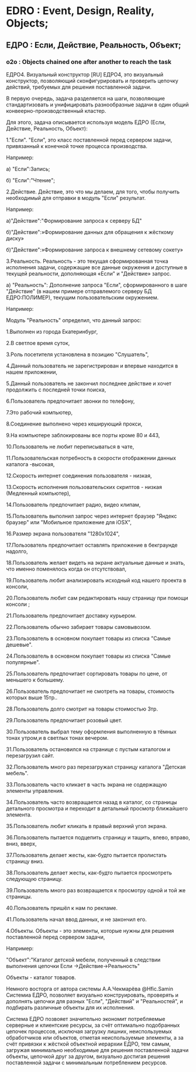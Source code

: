 # EDRO  : Event, Design, Reality, Objects;
## ЕДРО : Если, Действие, Реальность, Объект;
### о2о : Objects chained one after another to reach the task
ЕДРО4. Визуальный конструктор [RU]
ЕДРО4, это визуальный конструктор, позволяющий сконфигурировать и проверить цепочку действий, требуемых для решения поставленной задачи.

В первую очередь, задача разделяется на шаги, позволяющие стандартизовать и унифицировать разнообразные задачи в один общий конвеерно-производственный кластер.

Для этого, задача описывается используя модель ЕДРО (Если, Действие, Реальность, Объект): 

1."Если". 
"Если", это класс поставленной перед сервером задачи, привязанный к конечной точке процесса производства. 

Например: 

а) "Если":Запись;

б) "Если":"Чтение";

2.Действие. 
Действие, это что мы делаем, для того, чтобы получить необходимый для отправки в модуль "Если" результат. 

Например: 

а)"Действие":"Формирование запроса к серверу БД"

б)"Действие":»Формирование данных для обращения к жёсткому диску»

б)"Действие":»Формирование запроса к внешнему сетевому сокету»

3.Реальность.
Реальность - это текущая сформированная точка исполнения задачи, содержащие все данные окружения и доступные в текущей реальности, дополняющая «Если" и "Действие» запрос.

а) "Реальность": Дополнение запроса "Если", сформированного в шаге "Действие" (в нашем примере отправлемого серверу БД ЕДРО:ПОЛИМЕР), текущим пользовательским окружением. 

Например:

Модуль "Реальность" определил, что данный запрос:

1.Выполнен из города Екатеринбург, 

2.В светлое время суток, 

3.Роль посетителя установлена в позицию "Слушатель", 

4.Данный пользователь не зарегистрирован и впервые находится в нашем приложении,

5.Данный пользователь не закончил последнее действие и хочет продолжить с последней точки поиска, 

6.Пользователь предпочитает звонки по телефону, 

7.Это рабочий компьютер, 

8.Соединение выполнено через кеширующий прокси, 

9.На компьютере заблокированы все порты кроме 80 и 443, 

10.Пользователь не любит переписываться в чате, 

11.Пользовательская потребность в скорости отображении данных каталога -высокая, 

12.Скорость интернет соединения пользователя - низкая, 

13.Скорость исполнения пользовательских скриптов - низкая (Медленный компьютер), 

14.Пользователь предпочитает радио, видео клипам, 

15.Пользователь выполнил запрос через интернет браузер "Яндекс браузер" или "Мобильное приложение для iOSX", 

16.Размер экрана пользователя "1280x1024", 

17.Пользователь предпочитает оставлять приложение в бекграунде надолго, 

18.Пользователь желает видеть на экране актуальные данные и знать, что именно поменялось когда он отсутствовал, 

19.Пользователь любит анализировать исходный код нашего проекта в консоли, 

20.Пользователь любит сам редактировать нашу страницу при помощи консоли ;

21.Пользователь предпочитает доставку курьером.

22.Пользователь обычно забирает товары самовывозом.

23.Пользователь в основном покупает товары из списка "Самые дешевые".

24.Пользователь в основном покупает товары из списка "Самые популярные".

25.Пользователь предпочитает сортировать товары по цене, от меньшего к большему.

26.Пользователь предпочитает не смотреть на товары, стоимость которых выше 15тр..

28.Пользователь долго смотрит на товары стоимостью 3тр.

29.Пользователь предпочитает розовый цвет.

30.Пользователь выбрал тему оформления выполненную в тёмных тонах утром,и в светлых тонах вечером.

31.Пользователь остановился на странице с пустым каталогом и перезагрузил сайт.

32.Пользователь много раз перезагружал страницу каталога "Детская мебель".

33.Пользователь часто кликает в часть экрана не содержащую элементы управления.

34.Пользователь часто возвращается назад в каталог, со страницы детального просмотра и переходит в детальный просмотр ближайшего элемента.

35.Пользователь любит кликать в правый верхний угол экрана.

36.Пользователь пытается подцепить страницу и тащить, влево, вправо, вниз, вверх,

37.Пользователь делает жесты, как-будто пытается пролистать страницу вниз.

38.Пользователь делает жесты, как-будто пытается просмотреть следующую страницу.

39.Пользователь много раз возвращается к просмотру одной и той же страницы.

40.Пользователь пришёл к нам по рекламе.

41.Пользователь начал ввод данных, и не закончил его.

4.Объекты.
Объекты - это элементы, которые нужны для решения поставленной перед сервером задачи, 

Например:

"Объект":"Каталог детской мебели, полученный в следствии выполнения цепочки Если →Действие→Реальность"

Объекты - каталог товаров.

Немного восторга от автора системы А.А.Чекмарёва @Hfic.Samin
Системиа ЕДРО, позволяет визуально конструировать, проверять и дополнять цепочки для разных "Если", "Действий" и "Реальностей", и подбирать различные объекты для их исполнения.

Система ЕДРО позвояет значительно экономит потребляемые серверные и клиентские ресурсы, за счёт оптимально подобранных цепочек процессов, исключая загрузку лишних, неиспользуемых обработчиков или объектов, отметая неиспользуемые элементы, а за счёт привязки к жёсткой объектной иерархии ЕДРО, тем самым, загружая минимально необходимые для решения поставленной задачи объекты, цепочкой друг за другом, визуально достигая решения поставленной задачи с минимальным потреблением ресурсов.



